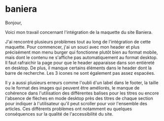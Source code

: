 # baniera

Bonjour, 

Voici mon travail concernant l'intégration de la maquette du site Baniera. 

J'ai rencontré plusieurs problèmes tout au long de l'intégration de cette maquette. 
Pour commencer, j'ai un souci avec mon header et plus précisément mon menu burger qui fonctionne plutôt bien au format mobile, mais dont le contenu ne s'affiche pas automatiquement au format desktop. Il faut rafraichir la page pour que le header apparaisse dans son entièreté en desktop. 
De plus, il manque certains éléments dans le header dont la barre de recherche. Les 3 icones ne sont également pas assez espacées. 

Il y a aussi plusieurs erreurs comme l'oubli d'un label dans le footer, la taille ou le format des images qui peuvent être améliorés, le manque de cohérence dans l'utilisation des différentes balises pour les titres ou encore l'absence de flèches en mode desktop près des titres de chaque section pour indiquer à l'utilisateur qu'il peut scroller pour voir l'ensemble des articles. Ces différents problèmes ont notamment eu quelques conséquences sur la qualité de l'accessibilité du site. 
